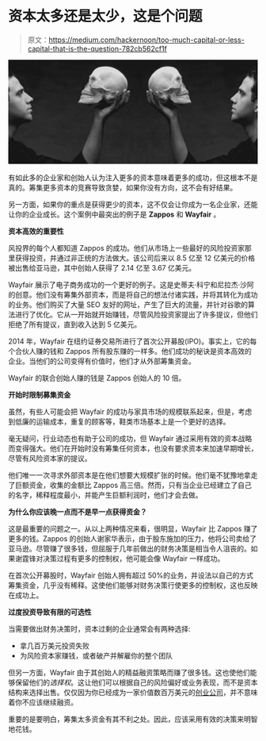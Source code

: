 # 资本太多还是太少，这是个问题

> 原文：<https://medium.com/hackernoon/too-much-capital-or-less-capital-that-is-the-question-782cb562cf1f>

![](img/2fed946c5199276d5342eae583b54e84.png)

有如此多的企业家和创始人认为注入更多的资本意味着更多的成功，但这根本不是真的。筹集更多资本的竞赛导致贪婪，如果你没有方向，这不会有好结果。

另一方面，如果你的重点是获得更少的资本，这不仅会让你成为一名企业家，还能让你的企业成长。这个案例中最突出的例子是 **Zappos** 和 **Wayfair** 。

**资本高效的重要性**

风投界的每个人都知道 Zappos 的成功。他们从市场上一些最好的风险投资家那里获得投资，并通过非正统的方法做大。该公司后来以 8.5 亿至 12 亿美元的价格被出售给亚马逊，其中创始人获得了 2.14 亿至 3.67 亿美元。

Wayfair 展示了电子商务成功的一个更好的例子。这是史蒂夫·科宁和尼拉杰·沙阿的创意。他们没有筹集外部资本，而是将自己的想法付诸实践，并将其转化为成功的业务。他们购买了大量 SEO 友好的网址，产生了巨大的流量，并针对谷歌的算法进行了优化。它从一开始就开始赚钱，尽管风险投资家提出了许多提议，但他们拒绝了所有提议，直到收入达到 5 亿美元。

2014 年，Wayfair 在纽约证券交易所进行了首次公开募股(IPO)。事实上，它的每个合伙人赚的钱和 Zappos 所有股东赚的一样多。他们成功的秘诀是资本高效的企业。当他们的公司变得有价值时，他们才从外部筹集资金。

Wayfair 的联合创始人赚的钱是 Zappos 创始人的 10 倍。

**开始时限制募集资金**

虽然，有些人可能会把 Wayfair 的成功与家具市场的规模联系起来，但是，考虑到低廉的运输成本，重复的顾客等，鞋类市场基本上是一个更好的选择。

毫无疑问，行业动态也有助于公司的成功，但 Wayfair 通过采用有效的资本战略而变得强大。他们在开始时没有筹集任何资本，也没有要求资本来加速早期增长，尽管有风险资本家的提议。

他们唯一一次寻求外部资本是在他们想要大规模扩张的时候。他们毫不犹豫地拿走了巨额资金，收集的金额比 Zappos 高三倍。然而，只有当企业已经建立了自己的名字，稀释程度最小，并能产生巨额利润时，他们才会去做。

**为什么你应该晚一点而不是早一点获得资金？**

这是最重要的问题之一。从以上两种情况来看，很明显，Wayfair 比 Zappos 赚了更多的钱。Zappos 的创始人谢家华表示，由于股东施加的压力，他将公司卖给了亚马逊。尽管赚了很多钱，但屈服于几年前做出的财务决策是相当令人沮丧的。如果谢霆锋对决策过程有更多的控制权，他可能会像 Wayfair 一样成功。

在首次公开募股时，Wayfair 创始人拥有超过 50%的业务，并设法以自己的方式筹集资金，几乎没有稀释。这使他们能够对财务决策行使更多的控制权，这也反映在成功上。

**过度投资导致有限的可选性**

当需要做出财务决策时，资本过剩的企业通常会有两种选择:

*   拿几百万美元投资失败
*   为风险资本家赚钱，或者破产并解雇你的整个团队

但另一方面，Wayfair 由于其创始人的精益融资策略而赚了很多钱。这也使他们能够保留他们的*选择权*。这让他们可以根据自己的风险偏好或业务表现，而不是资本结构来选择出售。仅仅因为你已经成为一家价值数百万美元的[创业公司](https://hackernoon.com/tagged/startup)，并不意味着你不应该继续融资。

重要的是要明白，筹集太多资金有其不利之处。因此，应该采用有效的决策来明智地花钱。
